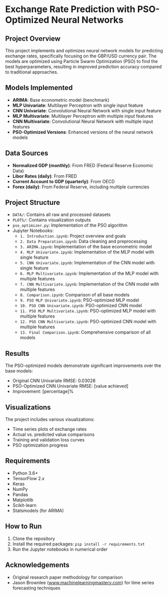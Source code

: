 # Exchange Rate Prediction with PSO-Optimized Neural Networks

## Project Overview
This project implements and optimizes neural network models for predicting exchange rates, specifically focusing on the GBP/USD currency pair. The models are optimized using Particle Swarm Optimization (PSO) to find the best hyperparameters, resulting in improved prediction accuracy compared to traditional approaches.

## Models Implemented
- **ARIMA**: Base econometric model (benchmark)
- **MLP Univariate**: Multilayer Perceptron with single input feature
- **CNN Univariate**: Convolutional Neural Network with single input feature
- **MLP Multivariate**: Multilayer Perceptron with multiple input features
- **CNN Multivariate**: Convolutional Neural Network with multiple input features
- **PSO-Optimized Versions**: Enhanced versions of the neural network models

## Data Sources
- **Normalized GDP (monthly)**: From FRED (Federal Reserve Economic Data)
- **Libor Rates (daily)**: From FRED
- **Current Account to GDP (quarterly)**: From OECD
- **Forex (daily)**: From Federal Reserve, including multiple currencies

## Project Structure
- `DATA/`: Contains all raw and processed datasets
- `PLOTS/`: Contains visualization outputs
- `pso_optimizer.py`: Implementation of the PSO algorithm
- Jupyter Notebooks:
  - `1. Introduction.ipynb`: Project overview and goals
  - `2. Data Preparation.ipynb`: Data cleaning and preprocessing
  - `3. ARIMA.ipynb`: Implementation of the base econometric model
  - `4. MLP Univariate.ipynb`: Implementation of the MLP model with single feature
  - `5. CNN Univariate.ipynb`: Implementation of the CNN model with single feature
  - `6. MLP Multivariate.ipynb`: Implementation of the MLP model with multiple features
  - `7. CNN Multivariate.ipynb`: Implementation of the CNN model with multiple features
  - `8. Comparison.ipynb`: Comparison of all base models
  - `9. PSO MLP Univariate.ipynb`: PSO-optimized MLP model
  - `10. PSO CNN Univariate.ipynb`: PSO-optimized CNN model
  - `11. PSO MLP Multivariate.ipynb`: PSO-optimized MLP model with multiple features
  - `12. PSO CNN Multivariate.ipynb`: PSO-optimized CNN model with multiple features
  - `13. Final Comparison.ipynb`: Comprehensive comparison of all models

## Results
The PSO-optimized models demonstrate significant improvements over the base models:
- Original CNN Univariate RMSE: 0.03028
- PSO-Optimized CNN Univariate RMSE: [value achieved]
- Improvement: [percentage]%

## Visualizations
The project includes various visualizations:
- Time series plots of exchange rates
- Actual vs. predicted value comparisons
- Training and validation loss curves
- PSO optimization progress

## Requirements
- Python 3.6+
- TensorFlow 2.x
- Keras
- NumPy
- Pandas
- Matplotlib
- Scikit-learn
- Statsmodels (for ARIMA)

## How to Run
1. Clone the repository
2. Install the required packages: `pip install -r requirements.txt`
3. Run the Jupyter notebooks in numerical order

## Acknowledgements
- Original research paper methodology for comparison
- Jason Brownlee (www.machinelearningmastery.com) for time series forecasting techniques